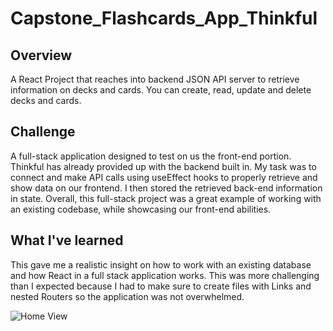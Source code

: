 # Capstone_Flashcards_App_Thinkful

## Overview
A React Project that reaches into backend JSON API server to retrieve information on decks and cards. You can create, read, update and delete decks and cards.

## Challenge
A full-stack application designed to test on us the front-end portion. Thinkful has already provided up with the backend built in. My task was to connect and make API calls using useEffect hooks to properly retrieve and show data on our frontend. I then stored the retrieved back-end information in state. Overall, this full-stack project was a great example of working with an existing codebase, while showcasing our front-end abilities.

## What I've learned 
This gave me a realistic insight on how to work with an existing database and how React in a full stack application works. This was more challenging than I expected because I had to make sure to create files with Links and nested Routers so the application was not overwhelmed.

![Home View](/Desktop/Flashcard_home?raw=true "Home View")
